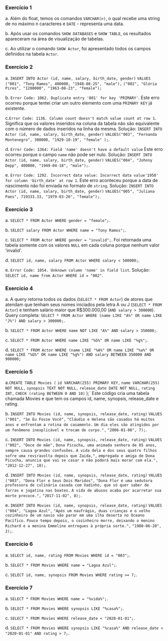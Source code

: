 ### Exercício 1
a. Além do float, temos os comandos `VARCHAR(n)`, o qual recebe uma string de no máximo n caracteres e `DATE` - representa uma data.

b. Após usar os comandos `SHOW DATABASES` e `SHOW TABLE`, os resultados apareceram na área de visualização de tabelas.

c. Ao utilizar o comando `SHOW Actor`, foi apresentado todos os campos definidos na tabela `Actor`.

### Exercício 2
a. `INSERT INTO Actor (id, name, salary, birth_date, gender)`
`VALUES ("001", "Tony Ramos", 400000, "1948-08-25", "male"),`
`("002", "Glória Pires", "1200000", "1963-08-23", "female");`

b. `Error Code: 1062. Duplicate entry '001' for key 'PRIMARY'`.
Este erro ocorreu porque tentei criar um outro elemento com uma `PRIMARY KEY` já existente.

c.`Error Code: 1136. Column count doesn't match value count at row 1`.
Significa que os valores inseridos na coluna da tabela não são equivalente com o número de dados inseridos na linha da mesma.
Solução:
`INSERT INTO Actor (id, name, salary, birth_date, gender)`
`VALUES("003", "Fernanda Montenegro", 300000, "1929-10-19", "female" );`.

d. `Error Code: 1364: Field 'name' doesn't have a default value`
Este erro ocorreu porque o campo `name` não pode ser nulo.
Solução:
`INSERT INTO Actor (id, name, salary, birth_date, gender)`
`VALUES("004", "Johnny Depp", 400000, "1949-04-18", "male");`.

e. `Error Code: 1292. Incorrect data value: Incorrect data value'1950' for column 'birth_date' at row 1`.
Este erro aconteceu porque a data de nascimento não foi enviada no formato de `string`.
Solução:
`INSERT INTO Actor (id, name, salary, birth_date, gender)`
`VALUES("005", "Juliana Paes", 719333.33, "1979-03-26", "female");`.

### Exercício 3
a. `SELECT * FROM Actor WHERE gender = "female";`.

b. `SELECT salary FROM Actor WHERE name = "Tony Ramos";`.

c. `SELECT * FROM Actor WHERE gender = "invalid";`.
Foi retornada uma tabela somente com os valores `NULL` em cada coluna porque nenhum valor 'invalid'.

d. `SELECT id, name, salary FROM Actor WHERE salary < 500000;`.

e. `Error Code: 1054. Unknown column 'nome' in field list`.
Solução:
`SELECT id, name from Actor WHERE id = "002"`.

### Exercício 4
a. A query retorna todos os dados (`SELECT * FROM Actor`) de atores que atendam que tenham seus nomes iniciados pela letra A ou J (`SELECT * FROM Actor`) e tenham salário maior que R$300.000,00 (`AND salary > 300000`).
Query completa: `SELECT * FROM Actor WHERE (name LIKE "A%" OR name LIKE "J%") AND salary > 300000;`.

b. `SELECT * FROM Actor WHERE name NOT LIKE "A%" AND salary > 350000;`.

c. `SELECT * FROM Actor WHERE name LIKE "%G%" OR name LIKE "%g%";`.

d. `SELECT * FROM Actor WHERE (name LIKE "%A%" OR name LIKE "%a%" OR name LIKE "%G%" OR name LIKE "%g%") AND salary BETWEEN 350000 AND 900000;`

### Exercício 5
a.`CREATE TABLE Movies (`
    `id VARCHAR(255) PRIMARY KEY,`
    `name VARCHAR(255) NOT NULL,`
	`synopsis TEXT NOT NULL,`
    `release_date DATE NOT NULL,`
    `rating INT,` 
    `CHECK (rating BETWEEN 0 AND 10)`
);`
Este código cria uma tabela chamada Movies e que tem os campos id, name, synopsis, release_date e rating.

b. `INSERT INTO Movies (id, name, synopsis, release_date, rating)`
`VALUES ("001", "Se Eu Fosse Você",`
`"Cláudio e Helena são casados há muitos anos e enfrentam a rotina do casamento.`
`Um dia eles são atingidos por um fenômeno inexplicável e trocam de corpo.",`
`"2006-01-06", 7);`.

c. `INSERT INTO Movies (id, name, synopsis, release_date, rating)`
`VALUES ("002", "Doce de mãe",`
`Dona Picucha, uma animada senhora de 85 anos, sempre causa grandes confusões.`
`A vida dela e dos seus quatro filhos sofre uma reviravolta depois que Zaida,",`
`empregada e amiga de Dona Picucha, anuncia que vai se casar e não poderá mais morar com ela.",`
`"2012-12-27", 10);`.

d. `INSERT INTO Movies (id, name, synopsis, release_date, rating)`
`VALUES ("003", "Dona Flor e Seus Dois Maridos",`
`"Dona Flor é uma sedutora professora de culinária casada com Vadinho, que só quer saber de farras e jogatina nas boates.`
`A vida de abusos acaba por acarretar sua morte precoce.",`
`"2017-11-02", 8);`.

e. `INSERT INTO Movies (id, name, synopsis, release_date, rating)`
`VALUES ("004", "Lagoa Azul",`
`"Após um naufrágio, duas crianças e o velho cozinheiro de um navio vão parar em uma ilha deserta no Oceano Pacífico.`
`Pouco tempo depois, o cozinheiro morre, deixando o menino Richard e a menina Emmeline entregues à própria sorte.",`
`"1980-06-20", 2);`.

### Exercício 6
a. `SELECT id, name, rating FROM Movies WHERE id = "003";`.

b. `SELECT * FROM Movies WHERE name = "Lagoa Azul";`.

c. `SELECT id, name, synopsis FROM Movies WHERE rating >= 7;`.

### Exercício 7

a. `SELECT * FROM Movies WHERE name = "%vida%";`.

b. `SELECT * FROM Movies WHERE synopsis LIKE "%casa%";`.

c. `SELECT * FROM Movies WHERE release_date < "2020-01-01";`.

d. `SELECT * FROM Movies WHERE synopsis LIKE "%casa%" AND release_date < "2020-01-01" AND rating > 7;`.